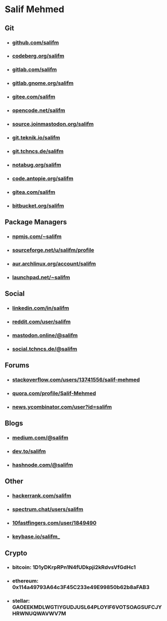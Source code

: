 # Salif Mehmed

## Git

* ### [github.com/salifm](https://github.com/salifm)
* ### [codeberg.org/salifm](https://codeberg.org/salifm)
* ### [gitlab.com/salifm](https://gitlab.com/salifm)
* ### [gitlab.gnome.org/salifm](https://gitlab.gnome.org/salifm)
* ### [gitee.com/salifm](https://gitee.com/salifm)
* ### [opencode.net/salifm](https://www.opencode.net/salifm)
* ### [source.joinmastodon.org/salifm](https://source.joinmastodon.org/salifm)
* ### [git.teknik.io/salifm](https://git.teknik.io/salifm)
* ### [git.tchncs.de/salifm](https://git.tchncs.de/salifm)
* ### [notabug.org/salifm](https://notabug.org/salifm)
* ### [code.antopie.org/salifm](https://code.antopie.org/salifm)
* ### [gitea.com/salifm](https://gitea.com/salifm)
* ### [bitbucket.org/salifm](https://bitbucket.org/salifm)

## Package Managers

* ### [npmjs.com/~salifm](https://www.npmjs.com/~salifm)
* ### [sourceforge.net/u/salifm/profile](https://sourceforge.net/u/salifm/profile)
* ### [aur.archlinux.org/account/salifm](https://aur.archlinux.org/account/salifm)
* ### [launchpad.net/~salifm](https://launchpad.net/~salifm)

## Social

* ### [linkedin.com/in/salifm](https://www.linkedin.com/in/salifm)
* ### [reddit.com/user/salifm](https://www.reddit.com/user/salifm)
* ### [mastodon.online/@salifm](https://mastodon.online/@salifm)
* ### [social.tchncs.de/@salifm](https://social.tchncs.de/@salifm)

## Forums

* ### [stackoverflow.com/users/13741556/salif-mehmed](https://stackoverflow.com/users/13741556/salif-mehmed)
* ### [quora.com/profile/Salif-Mehmed](https://www.quora.com/profile/Salif-Mehmed)
* ### [news.ycombinator.com/user?id=salifm](https://news.ycombinator.com/user?id=salifm)

## Blogs

* ### [medium.com/@salifm](https://medium.com/@salifm)
* ### [dev.to/salifm](https://dev.to/salifm)
* ### [hashnode.com/@salifm](https://hashnode.com/@salifm)

## Other

* ### [hackerrank.com/salifm](https://www.hackerrank.com/salifm)
* ### [spectrum.chat/users/salifm](https://spectrum.chat/users/salifm?tab=posts)
* ### [10fastfingers.com/user/1849490](https://10fastfingers.com/user/1849490)
* ### [keybase.io/salifm_](https://keybase.io/salifm_)

## Crypto

* ### bitcoin: 1D1yDKrpRPn1N4fUDkpji2kRdvsVfGdHc1
* ### ethereum: 0x114a49793A64c3F45C233e49E99850b62b8aFAB3
* ### stellar: GAOEEKMDLWGTIYGUDJUSL64PLOYIF6VOTSOAGSUFCJYHRWNUQWAVWV7M
